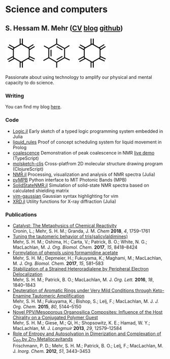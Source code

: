 # Science and computers
## S. Hessam M. Mehr ([CV] [blog] [github])

![](rings.png)

Passionate about using technology to amplify our physical and mental capacity to do science.

### Writing
You can find my blog [here][blog].

### Code
- [Logic.jl] Early sketch of a typed logic programming system embedded in Julia
- [liquid_rules] Proof of concept scheduling system for liquid movement in Prolog
- [coalescence] Demonstration of peak coalescence in NMR [live demo][coalescence live] (TypeScript)
- [molsketch-cljs] Cross-platfrom 2D molecular structure drawing program (ClojureScript)
- [NMR.jl] Processing, visualization and analysis of NMR spectra (Julia)
- [pyMPB] Python interface to MIT Photonic Bands (MPB) 
- [SolidStateNMR.jl] Simulation of solid-state NMR spectra based on calculated shielding matrix
- [vim-gaussian] Gaussian syntax highlighting for vim
- [XRD.jl] Utility functions for X-ray diffraction (Julia)

### Publications
- [Catalyst: The Metaphysics of Chemical Reactivity][10.1016/j.chempr.2018.07.008] <br/> Cronin, L.; Mehr, S. H. M.; Granda, J. M. _Chem_ **2018**, _4_, 1759–1761
- [Tuning the tautomeric behavior of tris(salicylaldimines)][10.1039/C7OB02058A] <br/> Mehr, S. H. M.; Oshima, H.; Carta, V.; Patrick, B. O.; White, N. G.; MacLachlan, M. J. _Org. Biomol. Chem._ **2017**, _15_, 8418–8424
- [Formylation of phenols using formamidine acetate][10.1039/C6OB02727J] <br/> Mehr, S. H. M.; Depmeier, H.; Fukuyama, K.; Maghami, M.; MacLachlan, M. J. _Org. Biomol. Chem._ **2017**, _15_, 581–583
- [Stabilization of a Strained Heteroradialene by Peripheral Electron Delocalization][10.1021/acs.orglett.6b00577] <br/> Mehr, S. H. M.; Patrick, B. O.; MacLachlan, M. J. _Org. Lett._ **2016**, _18_, 1840–1843
- [Deuteration of Aromatic Rings under Very Mild Conditions through Keto-Enamine Tautomeric Amplification][10.1021/acs.joc.5b00539] <br/> Mehr, S. H. M.; Fukuyama, K.; Bishop, S.; Lelj, F.; MacLachlan, M. J. _J. Org. Chem._ **2015**, _80_, 5144–5150
- [Novel PPV/Mesoporous Organosilica Composites: Influence of the Host Chirality on a Conjugated Polymer Guest][10.1021/la4024597] <br/> Mehr, S. H. M.; Giese, M.; Qi, H.; Shopsowitz, K. E.; Hamad, W. Y.; MacLachlan, M. J. _Langmuir_ **2013**, _29_, 12579–12584
- [Role of Entropy and Autosolvation in Dimerization and Complexation of C<sub>60</sub> by Zn<sub>7</sub> Metallocavitands][10.1021/ic202049t] <br/> Frischmann, P. D.; Mehr, S. H. M.; Patrick, B. O.; Lelj, F.; MacLachlan, M. J. _Inorg. Chem._ **2012**, _51_, 3443–3453

[CV]: https://github.com/hessammehr/CV/raw/master/myCV.pdf
[blog]: https://hessammehr.posthaven.com
[10.1016/j.chempr.2018.07.008]: https://dx.doi.org/10.1016/j.chempr.2018.07.008
[10.1039/C7OB02058A]: https://dx.doi.org/10.1039/C7OB02058A
[10.1039/C6OB02727J]: https://dx.doi.org/10.1039/C6OB02727J
[10.1021/acs.orglett.6b00577]: https://dx.doi.org/10.1021/acs.orglett.6b00577
[10.1021/acs.joc.5b00539]: https://dx.doi.org/10.1021/acs.joc.5b00539
[10.1021/la4024597]: https://dx.doi.org/10.1021/la4024597
[10.1021/ic202049t]: https://dx.doi.org/10.1021/ic202049t
[github]: https://github.com/hessammehr
[Logic.jl]: https://github.com/hessammehr/Logic.jl
[liquid_rules]: https://github.com/hessammehr/liquid_rules
[coalescence]: https://github.com/hessammehr/coalescence
[coalescence live]: https://rawgit.com/hessammehr/coalescence/javascript/coalesce.html
[molsketch-cljs]: https://github.com/hessammehr/molsketch-cljs
[NMR.jl]: https://github.com/hessammehr/NMR.jl
[pyMPB]: https://github.com/hessammehr/pyMPB 
[SolidStateNMR.jl]: https://github.com/hessammehr/SolidStateNMR.jl
[vim-gaussian]: https://github.com/hessammehr/vim-gaussian
[XRD.jl]: https://github.com/hessammehr/XRD.jl
